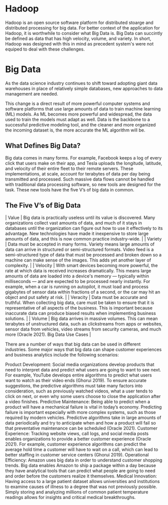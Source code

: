 # Hadoop

Hadoop is an open source software platform for distributed stoarge and distributed processing for big data. For better context of the application for Hadoop, it is worthwhile to consider what Big Data is. Big Data can succintly be defined as data that has high velocity, volume, and variety. In short, Hadoop was designed with this in mind as precedent system's were not equiped to deal with these challenges. 

# Big Data
As the data science industry continues to shift toward adopting giant data warehouses in place of relatively simple databases, new approaches to data management are needed. 

This change is a direct result of more powerful computer systems and software platforms that use large amounts of data to train machine learning (ML) models. As ML becomes more powerful and widespread, the data used to train the models must adapt as well. Data is the backbone to a successful predictive modeling tool, and the cleaner and more organized the incoming dataset is, the more accurate the ML algorithm will be. 

## What Defines Big Data?

Big data comes in many forms. For example, Facebook keeps a log of every click that users make on their app, and Tesla uploads the longitude, latitude, and velocity of their entire fleet to their remote servers. These implementations, at scale, account for terabytes of data per day being transmitted and processed. Such massive data flows cannot be handled with traditional data processing software, so new tools are designed for the task. These new tools have the five V’s of big data in common.

## The Five V’s of Big Data


| Value	| Big data is practically useless until its value is discovered. Many organizations collect vast amounts of data, and much of it stays in databases until the organization can figure out how to use it effectively to its advantage. New technologies have made it inexpensive to store large amounts of data, and this is now common practice industry-wide. |
| Variety	| Data must be accepted in many forms. Variety means large amounts of data can arrive in structured or semi-structured formats. Video feed is a semi-structured type of data that must be processed and broken down so a machine can make sense of the images. This adds yet another layer of complexity. |
| Velocity	| With smart devices becoming more powerful, the rate at which data is received increases dramatically. This means large amounts of data are loaded into a device's memory — typically within milliseconds — and are expected to be processed nearly instantly. For example, when a car is running on autopilot, it must load and process gigabytes of sensor data within fractions of a second, or the car may hit an object and put safety at risk. |
| Veracity	| Data must be accurate and truthful. When collecting big data, care must be taken to ensure that it is representative of all aspects of the business. This is important because inaccurate data can produce biased results when implementing business solutions. |
| Volume	| Big data arrives in massive volumes. This can mean terabytes of unstructured data, such as clickstreams from apps or websites, sensor data from vehicles, video streams from security cameras, and much more (Oracle 2021).
Big Data Use Cases |


There are a number of ways that big data can be used in different industries. Some major ways that big data can shape customer experiences and business analytics include the following scenarios:

Product Development: Social media organizations develop products that need to interpret data and predict what users are going to want to see next. For example, YouTube develops entire algorithms to predict what users want to watch as their video ends (Ghorui 2019). To ensure accurate suggestions, the predictive algorithms must take many factors into consideration, such as previously watched videos, what a user tends to click on next, or even why some users choose to close the application after a video finishes.
Predictive Maintenance: Being able to predict when a product will have a mechanical failure is vital in today’s economy. Predicting failure is important especially with more complex systems, such as those required by modern vehicles. Predictive algorithms take in large amounts of data periodically and try to anticipate when and how a product will fail so that preventative maintenance can be scheduled (Oracle 2021).
Customer Experience: Tracking website views, call logs, and social media posts enables organizations to provide a better customer experience (Oracle 2021). For example, customer experience algorithms can predict the average hold time a customer will have to wait on a call, which can lead to better staffing in customer service centers (Ghorui 2019).
Operational Efficiency: Amazon uses big data in order to understand customer shopping trends. Big data enables Amazon to ship a package within a day because they have analytical tools that can predict what people are going to need and order before the customers realize it themselves.
Medical Innovation: Having access to a large patient dataset allows universities and institutions to examine causes of illness to a degree that was not previously possible. Simply storing and analyzing millions of common patient temperature readings allows for insights and critical medical breakthroughs.




